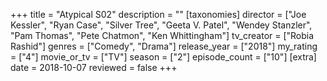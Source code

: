+++
title = "Atypical S02"
description = ""
[taxonomies]
director = ["Joe Kessler", "Ryan Case", "Silver Tree", "Geeta V. Patel", "Wendey Stanzler", "Pam Thomas", "Pete Chatmon", "Ken Whittingham"] 
tv_creator = ["Robia Rashid"]
genres = ["Comedy", "Drama"]
release_year = ["2018"]
my_rating = ["4"]
movie_or_tv = ["TV"]
season = ["2"]
episode_count = ["10"]
[extra]
date = 2018-10-07
reviewed = false
+++
